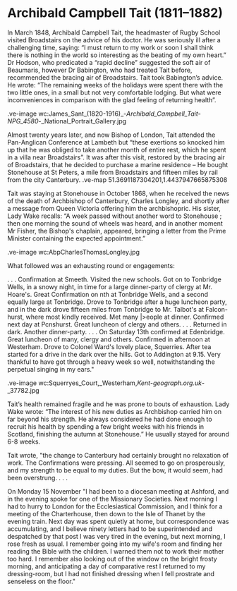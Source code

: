 # Archibald Campbell Tait (1811–1882)

In March 1848, Archibald Campbell Tait, the headmaster of Rugby School visited Broadstairs on the advice of his doctor. He was seriously ill after a challenging time, saying: “I must return to my work or soon I shall think there is nothing in the world so interesting as the beating of my own heart.” Dr Hodson, who predicated a “rapid decline” suggested the soft air of Beaumaris, however Dr Babington, who had treated Tait before, recommended the bracing air of Broadstairs. Tait took Babington’s advice. He wrote: “The remaining weeks of the holidays were spent there with the two little ones, in a small but not very comfortable lodging.  But what were inconveniences in comparison with the glad feeling of returning health”.

.ve-image wc:James_Sant_(1820-1916)_-_Archibald_Campbell_Tait_-_NPG_4580_-_National_Portrait_Gallery.jpg

Almost twenty years later, and now Bishop of London, Tait attended the Pan-Anglican Conference at Lambeth but “these exertions so knocked him up that he was obliged to take another month of entire rest, which he spent in a villa near Broadstairs”. It was after this visit, restored by the bracing air of Broadstairs, that he decided to purchase a marine residence – He bought Stonehouse at St Peters, a mile from Broadstairs and fifteen miles by rail from the city Canterbury. 
.ve-map 51.3691187304201,1.4437947665875308

Tait was staying at Stonehouse in October 1868, when he received the news of the death of Archbishop of Canterbury, Charles Longley, and shortly after a message from Queen Victoria offering him the archbishopric. His sister, Lady Wake recalls: “A week passed without another word to Stonehouse ; then one morning the sound of wheels was heard, and in another moment Mr Fisher, the Bishop's chaplain, appeared, bringing a letter from the Prime Minister containing the expected appointment.”

.ve-image wc:AbpCharlesThomasLongley.jpg

What followed was an exhausting round or engagements:

.  .  .  Confirmation  at  Smeeth.  Visited  the  new  schools.  Got on  to  Tonbridge  Wells,  in  a  snowy  night,  in  time  for  a  large dinner-party  of  clergy  at  Mr.  Hoare's.  Great  Confirmation  on nth  at  Tonbridge  Wells,  and  a  second  equally  large  at  Tonbridge. Drove  to  Tonbridge  after  a  huge  luncheon  party,  and  in  the  dark drove  fifteen  miles  from  Tonbridge  to  Mr.  Talbot's  at  Falcon- hurst,  where  most  kindly  received.  Met  many  |>eople  at  dinner. Confirmed  next  day  at  Pcnshurst.  Great  luncheon  of  clergy  and others.  .  .  .  Returned  in  dark.     Another  dinner-party.  .  .  .  On  Saturday  13th  confirmed  at  Edenbridge.  Great  luncheon  of  many, clergy  and  others.  Confirmed  in  afternoon  at  Westerham. Drove  to  Colonel  Ward's  lovely  place,  Squerries.  After  tea started  for  a  drive  in  the  dark  over  the  hills.  Got  to  Addington at  9.15.  Very  thankful  to  have  got  through  a  heavy  week  so well,  notwithstanding  the  perpetual  singing  in  my  ears."

.ve-image wc:Squerryes_Court,_Westerham,_Kent_-_geograph.org.uk_-_37782.jpg


Tait’s health remained fragile and he was prone to bouts of exhaustion.  Lady Wake wrote: “The interest of his new duties as Archbishop carried him on far beyond his strength. He always considered he had done enough to recruit his health by spending a few bright weeks with his friends in Scotland, finishing the autumn at Stonehouse.” He usually stayed for around 6-8 weeks. 

Tait wrote,  "the  change  to  Canterbury  had  certainly brought  no  relaxation  of  work.  The  Confirmations  were  pressing. All  seemed  to  go  on  prosperously,  and  my  strength  to  be  equal to  my  duties.  But  the  bow,  it  would  seem,  had  been  overstrung. .  .  .  

On Monday 15 November  "I  had  been  to  a  diocesan meeting  at  Ashford,  and  in  the  evening  spoke  for  one  of  the Missionary  Societies.  Next  morning  I  had  to  hurry  to  London for  the  Ecclesiastical  Commission,  and  I  think  for  a  meeting  of the  Charterhouse,  then  down  to  the  Isle  of  Thanet  by  the  evening train.  Next  day  was  spent  quietly  at  home,  but correspondence  was  accumulating,  and  I  believe  ninety  letters had  to  be  superintended  and  despatched  by  that  post  I  was  very tired  in  the  evening,  but  next  morning, I  rose fresh  as  usual.  I  remember  going  into  my  wife's  room  and  finding  her  reading  the  Bible  with  the  children.  I  warned  them  not to  work  their  mother  too  hard.  I  remember  also  looking  out  of the  window  on  the  bright  frosty  morning,  and  anticipating  a  day of  comparative  rest  I  returned  to  my  dressing-room,  but  I  had not  finished  dressing  when  I  fell  prostrate  and  senseless  on  the floor."